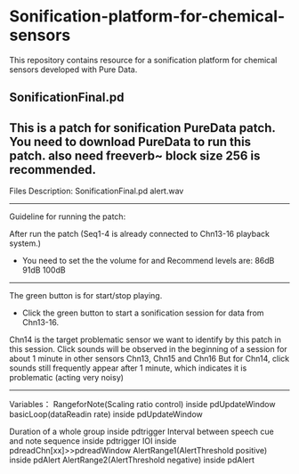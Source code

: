# Sonification-platform-for-chemical-sensors
This repository contains resource for a sonification platform for chemical sensors developed with Pure Data.


## SonificationFinal.pd
This is a patch for sonification PureData patch.
You need to download PureData to run this patch.
also need freeverb~
block size 256 is recommended.
------------------------------------------------------------------------------------------------------------------
Files Description:
SonificationFinal.pd                		<executable puredata patch>
alert.wav				<audio sample for the patch>
CueSample-ONE.wav		<audio sample for the patch>
CueSample-TWO.wav		<audio sample for the patch>
CueSample-THREE.wav		<audio sample for the patch>
CueSample-FOUR.wav		<audio sample for the patch>
test_chn1.txt			<dataset for channel1>
test_chn2.txt			<dataset for channel2>
test_chn3.txt			<dataset for channel3>
test_chn4.txt			<dataset for channel4>
test_chn13.txt			<dataset for channel13>
test_chn14.txt			<dataset for channel14>
test_chn15.txt			<dataset for channel15>
test_chn16.txt			<dataset for channel16>
[Sonification]K and NH4.xlsx		<original dataset>
FeedbackSheetWithQuestions_ES.docx	<completed questionnaire_U1>
FeedbackSheetWithQuestions_AR.docx<completed questionnaire_U2>
FeedbackSheetWithQuestions_ES2.docx<completed questionnaire_U1_2> after an extra interview, U1 submitted a modified version

________________________________________________________________________________________________________
Guideline for running the patch:

After run the patch (Seq1-4 is already connected to Chn13-16 playback system.)
- You need to set the the volume for <CHN13-16> <Speech Cues> and <Click Sound>
Recommend levels are:                         86dB               91dB                          100dB

- - - - - - - - - - - - - - - - - - - - - - - - - - - - - - - - - - - - - - - - - - - - - - - - - - - - - - - - - - - - - - - - - - - - - - - - - - -

The green button is for start/stop playing.
- Click the green button to start a sonification session for data from Chn13-16.

Chn14 is the target problematic sensor we want to identify by this patch in this session.
Click sounds will be observed in the beginning of a session for about 1 minute in other sensors Chn13, Chn15 and Chn16
But for Chn14, click sounds still frequently appear after 1 minute, which indicates it is problematic (acting very noisy) 

- - - - - - - - - - - - - - - - - - - - - - - - - - - - - - - - - - - - - - - - - - - - - - - - - - - - - - - - - - - - - - - - - - - - - - - - - - -
Variables：
RangeforNote(Scaling ratio control)  			inside pdUpdateWindow
basicLoop(dataReadin rate)                			inside pdUpdateWindow

Duration of a whole group                  			inside pdtrigger
Interval between speech cue and note sequence 	inside pdtrigger
IOI						inside pdreadChn[xx]>>pdreadWindow
AlertRange1(AlertThreshold positive)			inside pdAlert
AlertRange2(AlertThreshold negative)			inside pdAlert
